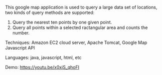 This google map application is used to query a large data set of locations, two kinds of query methods are supported:

1. Query the nearest ten points by one given point.
2. Query all points within a selected ractangular area and counts the number.

Techniques: Amazon EC2 cloud server, Apache Tomcat, Google Map Javascript API

Languages: java, javascript, html, etc

Demo: https://youtu.be/x0xiS_qhoFI 
